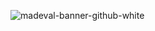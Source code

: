 ![madeval-banner-github-white](https://user-images.githubusercontent.com/55862658/193168507-dc7714f8-8152-427f-9966-22d113aa36fb.png)
